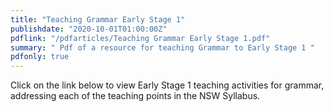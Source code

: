 ```yaml
---
title: "Teaching Grammar Early Stage 1"    
publishdate: "2020-10-01T01:00:00Z"
pdflink: "/pdfarticles/Teaching Grammar Early Stage 1.pdf"
summary: " Pdf of a resource for teaching Grammar to Early Stage 1 "
pdfonly: true
---
```

Click on the link below to view Early Stage 1 teaching activities for grammar, addressing each of the teaching points in the NSW Syllabus.
